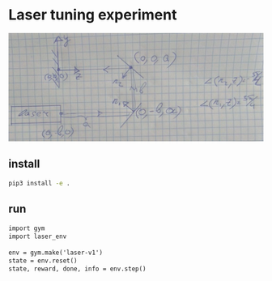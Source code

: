 # Laser tuning experiment

<img src="imgs/scheme.jpg" width="700"/>

## install
```bash
pip3 install -e .
```

## run

```python3
import gym
import laser_env

env = gym.make('laser-v1')
state = env.reset()
state, reward, done, info = env.step()

```

